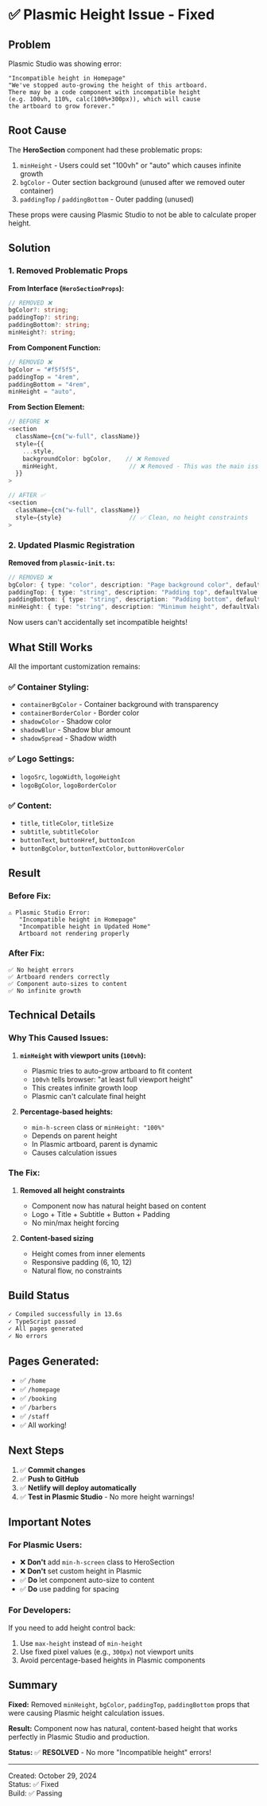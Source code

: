 # ✅ Plasmic Height Issue - Fixed

## Problem

Plasmic Studio was showing error:
```
"Incompatible height in Homepage"
"We've stopped auto-growing the height of this artboard. 
There may be a code component with incompatible height 
(e.g. 100vh, 110%, calc(100%+300px)), which will cause 
the artboard to grow forever."
```

## Root Cause

The **HeroSection** component had these problematic props:
1. `minHeight` - Users could set "100vh" or "auto" which causes infinite growth
2. `bgColor` - Outer section background (unused after we removed outer container)
3. `paddingTop` / `paddingBottom` - Outer padding (unused)

These props were causing Plasmic Studio to not be able to calculate proper height.

## Solution

### 1. Removed Problematic Props

**From Interface (`HeroSectionProps`):**
```typescript
// REMOVED ❌
bgColor?: string;
paddingTop?: string;
paddingBottom?: string;
minHeight?: string;
```

**From Component Function:**
```typescript
// REMOVED ❌
bgColor = "#f5f5f5",
paddingTop = "4rem",
paddingBottom = "4rem",
minHeight = "auto",
```

**From Section Element:**
```typescript
// BEFORE ❌
<section
  className={cn("w-full", className)}
  style={{
    ...style,
    backgroundColor: bgColor,    // ❌ Removed
    minHeight,                    // ❌ Removed - This was the main issue!
  }}
>

// AFTER ✅
<section
  className={cn("w-full", className)}
  style={style}                   // ✅ Clean, no height constraints
>
```

### 2. Updated Plasmic Registration

**Removed from `plasmic-init.ts`:**
```typescript
// REMOVED ❌
bgColor: { type: "color", description: "Page background color", defaultValue: "#f5f5f5" },
paddingTop: { type: "string", description: "Padding top", defaultValue: "4rem" },
paddingBottom: { type: "string", description: "Padding bottom", defaultValue: "4rem" },
minHeight: { type: "string", description: "Minimum height", defaultValue: "auto" },
```

Now users can't accidentally set incompatible heights!

## What Still Works

All the important customization remains:

### ✅ Container Styling:
- `containerBgColor` - Container background with transparency
- `containerBorderColor` - Border color
- `shadowColor` - Shadow color
- `shadowBlur` - Shadow blur amount
- `shadowSpread` - Shadow width

### ✅ Logo Settings:
- `logoSrc`, `logoWidth`, `logoHeight`
- `logoBgColor`, `logoBorderColor`

### ✅ Content:
- `title`, `titleColor`, `titleSize`
- `subtitle`, `subtitleColor`
- `buttonText`, `buttonHref`, `buttonIcon`
- `buttonBgColor`, `buttonTextColor`, `buttonHoverColor`

## Result

### Before Fix:
```
⚠️ Plasmic Studio Error:
   "Incompatible height in Homepage"
   "Incompatible height in Updated Home"
   Artboard not rendering properly
```

### After Fix:
```
✅ No height errors
✅ Artboard renders correctly
✅ Component auto-sizes to content
✅ No infinite growth
```

## Technical Details

### Why This Caused Issues:

1. **`minHeight` with viewport units (`100vh`):**
   - Plasmic tries to auto-grow artboard to fit content
   - `100vh` tells browser: "at least full viewport height"
   - This creates infinite growth loop
   - Plasmic can't calculate final height

2. **Percentage-based heights:**
   - `min-h-screen` class or `minHeight: "100%"`
   - Depends on parent height
   - In Plasmic artboard, parent is dynamic
   - Causes calculation issues

### The Fix:

1. **Removed all height constraints**
   - Component now has natural height based on content
   - Logo + Title + Subtitle + Button + Padding
   - No min/max height forcing

2. **Content-based sizing**
   - Height comes from inner elements
   - Responsive padding (6, 10, 12)
   - Natural flow, no constraints

## Build Status

```bash
✓ Compiled successfully in 13.6s
✓ TypeScript passed
✓ All pages generated
✓ No errors
```

## Pages Generated:
- ✅ `/home`
- ✅ `/homepage` 
- ✅ `/booking`
- ✅ `/barbers`
- ✅ `/staff`
- ✅ All working!

## Next Steps

1. ✅ **Commit changes**
2. ✅ **Push to GitHub**
3. ✅ **Netlify will deploy automatically**
4. ✅ **Test in Plasmic Studio** - No more height warnings!

## Important Notes

### For Plasmic Users:

- ❌ **Don't** add `min-h-screen` class to HeroSection
- ❌ **Don't** set custom height in Plasmic
- ✅ **Do** let component auto-size to content
- ✅ **Do** use padding for spacing

### For Developers:

If you need to add height control back:
1. Use `max-height` instead of `min-height`
2. Use fixed pixel values (e.g., `300px`) not viewport units
3. Avoid percentage-based heights in Plasmic components

## Summary

**Fixed:** Removed `minHeight`, `bgColor`, `paddingTop`, `paddingBottom` props that were causing Plasmic height calculation issues.

**Result:** Component now has natural, content-based height that works perfectly in Plasmic Studio and production.

**Status:** ✅ **RESOLVED** - No more "Incompatible height" errors!

---

Created: October 29, 2024  
Status: ✅ Fixed  
Build: ✅ Passing  

